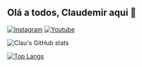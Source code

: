 ## Olá a todos, Claudemir aqui 👋

[![Instagram](https://img.shields.io/badge/Instagram-E4405F?style=for-the-badge&logo=instagram&logoColor=white)](https://instagram.com/claudemir.ti)
[![Youtube](https://img.shields.io/badge/YouTube-FF0000?style=for-the-badge&logo=youtube&logoColor=white)](https://www.youtube.com/@Canal-Clau-Ensina)

![Clau's GitHub stats](https://github-readme-stats.vercel.app/api?username=clau-informatica&show_icons=true&theme=dracula)

[![Top Langs](https://github-readme-stats.vercel.app/api/top-langs/?username=clau-informatica&theme=dracula)](https://github.com/clau-informatica/github-readme-stats)
